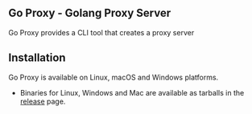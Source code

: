 ## Go Proxy - Golang Proxy Server
Go Proxy provides a CLI tool that creates a proxy server
## Installation
Go Proxy is available on Linux, macOS and Windows platforms.
* Binaries for Linux, Windows and Mac are available as tarballs in the [release](https://github.com/whoant/go-proxy/releases) page.


